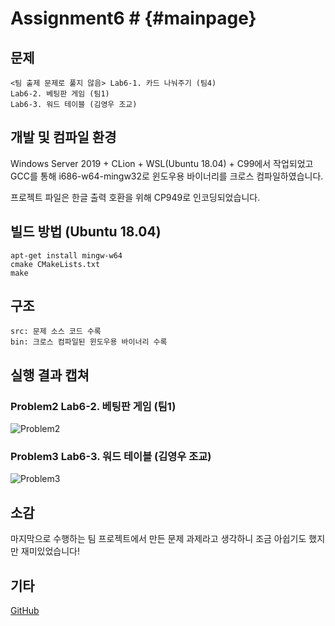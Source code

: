 ﻿# Assignment6 # {#mainpage}

## 문제
```
<팀 출제 문제로 풀지 않음> Lab6-1. 카드 나눠주기 (팀4)
Lab6-2. 베팅판 게임 (팀1)
Lab6-3. 워드 테이블 (김영우 조교)
```

## 개발 및 컴파일 환경
Windows Server 2019 + CLion + WSL(Ubuntu 18.04) + C99에서 작업되었고 GCC를 통해 i686-w64-mingw32로 윈도우용 바이너리를 크로스 컴파일하였습니다.

프로젝트 파일은 한글 출력 호환을 위해 CP949로 인코딩되었습니다.

## 빌드 방법 (Ubuntu 18.04)
```
apt-get install mingw-w64
cmake CMakeLists.txt
make
```

## 구조
```
src: 문제 소스 코드 수록
bin: 크로스 컴파일된 윈도우용 바이너리 수록
```

## 실행 결과 캡쳐
### Problem2	Lab6-2. 베팅판 게임 (팀1)
![Problem2](../report/capture/Problem2.png)
### Problem3	Lab6-3. 워드 테이블 (김영우 조교)
![Problem3](../report/capture/Problem3.png)

## 소감
마지막으로 수행하는 팀 프로젝트에서 만든 문제 과제라고 생각하니 조금 아쉽기도 했지만 재미있었습니다!

## 기타
[GitHub](https://github.com/refracta/koreatech-assignment/tree/master/CProgramming2)
